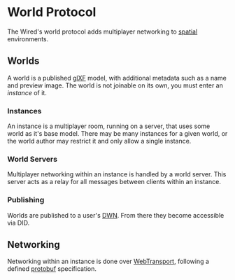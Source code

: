 # World Protocol

The Wired's world protocol adds multiplayer networking to [spatial](../spatial) environments.

## Worlds

A world is a published [glXF](../spatial#scenes-glxf) model, with additional metadata such as a name and preview image.
The world is not joinable on its own, you must enter an _instance_ of it.

### Instances

An instance is a multiplayer room, running on a server, that uses some world as it's base model.
There may be many instances for a given world, or the world author may restrict it and only allow a single instance.

### World Servers

Multiplayer networking within an instance is handled by a world server.
This server acts as a relay for all messages between clients within an instance.

### Publishing

Worlds are published to a user's [DWN](../social/#decentralized-web-nodes-dwns).
From there they become accessible via DID.

## Networking

Networking within an instance is done over [WebTransport](https://developer.mozilla.org/en-US/docs/Web/API/WebTransport),
following a defined [protobuf](https://protobuf.dev/) specification.
